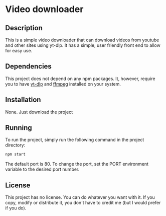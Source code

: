 # Video downloader
## Description
This is a simple video downloader that can download videos from youtube and other sites using yt-dlp. It has a simple, user friendly front end to allow for easy use.
## Dependencies
This project does not depend on any npm packages. It, however, require you to have [yt-dlp](https://github.com/yt-dlp/yt-dlp) and [ffmpeg](https://ffmpeg.org/) installed on your system.
## Installation
None. Just download the project
## Running
To run the project, simply run the following command in the project directory:
```bash
npm start
```
The default port is 80. To change the port, set the PORT environment variable to the desired port number.
## License
This project has no license. You can do whatever you want with it. If you copy, modify or distribute it, you don't have to credit me (but I would prefer if you do).